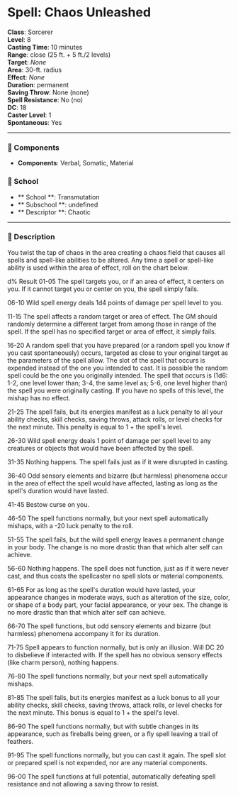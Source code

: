 
# Spell: Chaos Unleashed
**Class**: Sorcerer  
**Level**: 8  
**Casting Time**: 10 minutes  
**Range**: close (25 ft. + 5 ft./2 levels)  
**Target**: _None_  
**Area**: 30-ft. radius  
**Effect**: _None_  
**Duration**: permanent  
**Saving Throw**: None (none)  
**Spell Resistance**: No (no)  
**DC**: 18  
**Caster Level**: 1  
**Spontaneous**: Yes

---

### 🔮 Components
- **Components**: Verbal, Somatic, Material

### 🏫 School
- ** School **: Transmutation
- ** Subschool **: undefined
- ** Descriptor **: Chaotic
---

### 📜 Description
You twist the tap of chaos in the area creating a chaos field that causes all spells and spell-like abilities to be altered. Any time a spell or spell-like ability is used within the area of effect, roll on the chart below.

d%        Result 01-05  The spell targets you, or if an area of effect, it centers on you. If it cannot target you or center on you, the spell simply fails.

06-10 Wild spell energy deals 1d4 points of damage per spell level to you.

11-15 The spell affects a random target or area of effect. The GM should randomly determine a different target from among those in range of the spell. If the spell has no specified target or area of effect, it simply fails.

16-20 A random spell that you have prepared (or a random spell you know if you cast spontaneously) occurs, targeted as close to your original target as the parameters of the spell allow. The slot of the spell that occurs is expended instead of the one you intended to cast. It is possible the random spell could be the one you originally intended. The spell that occurs is (1d6: 1-2, one level lower than; 3-4, the same level as; 5-6, one level higher than) the spell you were originally casting. If you have no spells of this level, the mishap has no effect.

21-25 The spell fails, but its energies manifest as a luck penalty to all your ability checks, skill checks, saving throws, attack rolls, or level checks for the next minute. This penalty is equal to 1 + the spell's level.

26-30 Wild spell energy deals 1 point of damage per spell level to any creatures or objects that would have been affected by the spell.

31-35 Nothing happens. The spell fails just as if it were disrupted in casting.

36-40 Odd sensory elements and bizarre (but harmless) phenomena occur in the area of effect the spell would have affected, lasting as long as the spell's duration would have lasted.

41-45 Bestow curse on you.

46-50 The spell functions normally, but your next spell automatically mishaps, with a -20 luck penalty to the roll.

51-55 The spell fails, but the wild spell energy leaves a permanent change in your body. The change is no more drastic than that which alter self can achieve.

56-60 Nothing happens. The spell does not function, just as if it were never cast, and thus costs the spellcaster no spell slots or material components.

61-65 For as long as the spell's duration would have lasted, your appearance changes in moderate ways, such as alteration of the size, color, or shape of a body part, your facial appearance, or your sex. The change is no more drastic than that which alter self can achieve.

66-70 The spell functions, but odd sensory elements and bizarre (but harmless) phenomena accompany it for its duration.

71-75 Spell appears to function normally, but is only an illusion. Will DC 20 to disbelieve if interacted with. If the spell has no obvious sensory effects (like charm person), nothing happens.

76-80 The spell functions normally, but your next spell automatically mishaps.

81-85 The spell fails, but its energies manifest as a luck bonus to all your ability checks, skill checks, saving throws, attack rolls, or level checks for the next minute. This bonus is equal to 1 + the spell's level.

86-90 The spell functions normally, but with subtle changes in its appearance, such as fireballs being green, or a fly spell leaving a trail of feathers.

91-95 The spell functions normally, but you can cast it again. The spell slot or prepared spell is not expended, nor are any material components.

96-00 The spell functions at full potential, automatically defeating spell resistance and not allowing a saving throw to resist.
